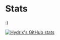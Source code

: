 # Stats
:)

[![Hydrix's GitHub stats](https://github-readme-stats.vercel.app/api?username=imtorchedbud)](https://github.com/anuraghazra/github-readme-stats)
